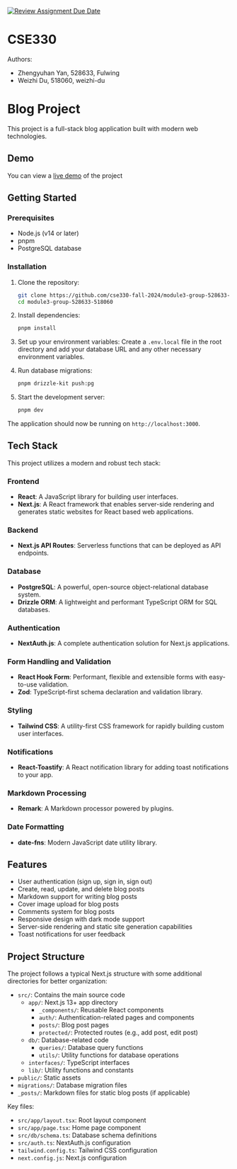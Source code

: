 [![Review Assignment Due Date](https://classroom.github.com/assets/deadline-readme-button-22041afd0340ce965d47ae6ef1cefeee28c7c493a6346c4f15d667ab976d596c.svg)](https://classroom.github.com/a/IrLmbvzN)
# CSE330
Authors: 
- Zhengyuhan Yan, 528633, Fulwing 
- Weizhi Du, 518060, weizhi-du

# Blog Project

This project is a full-stack blog application built with modern web technologies.

## Demo

You can view a [live demo](https://module3-tan.vercel.app/) of the project

## Getting Started

### Prerequisites

- Node.js (v14 or later)
- pnpm
- PostgreSQL database

### Installation

1. Clone the repository:
   ```bash
   git clone https://github.com/cse330-fall-2024/module3-group-528633-518060.git
   cd module3-group-528633-518060
   ```

2. Install dependencies:
   ```bash
   pnpm install
   ```

3. Set up your environment variables:
   Create a `.env.local` file in the root directory and add your database URL and any other necessary environment variables.

4. Run database migrations:
   ```bash
   pnpm drizzle-kit push:pg
   ```

5. Start the development server:
   ```bash
   pnpm dev
   ```

The application should now be running on `http://localhost:3000`.

## Tech Stack

This project utilizes a modern and robust tech stack:

### Frontend
- **React**: A JavaScript library for building user interfaces.
- **Next.js**: A React framework that enables server-side rendering and generates static websites for React based web applications.

### Backend
- **Next.js API Routes**: Serverless functions that can be deployed as API endpoints.

### Database
- **PostgreSQL**: A powerful, open-source object-relational database system.
- **Drizzle ORM**: A lightweight and performant TypeScript ORM for SQL databases.

### Authentication
- **NextAuth.js**: A complete authentication solution for Next.js applications.

### Form Handling and Validation
- **React Hook Form**: Performant, flexible and extensible forms with easy-to-use validation.
- **Zod**: TypeScript-first schema declaration and validation library.

### Styling
- **Tailwind CSS**: A utility-first CSS framework for rapidly building custom user interfaces.

### Notifications
- **React-Toastify**: A React notification library for adding toast notifications to your app.

### Markdown Processing
- **Remark**: A Markdown processor powered by plugins.

### Date Formatting
- **date-fns**: Modern JavaScript date utility library.

## Features

- User authentication (sign up, sign in, sign out)
- Create, read, update, and delete blog posts
- Markdown support for writing blog posts
- Cover image upload for blog posts
- Comments system for blog posts
- Responsive design with dark mode support
- Server-side rendering and static site generation capabilities
- Toast notifications for user feedback

## Project Structure

The project follows a typical Next.js structure with some additional directories for better organization:

- `src/`: Contains the main source code
  - `app/`: Next.js 13+ app directory
    - `_components/`: Reusable React components
    - `auth/`: Authentication-related pages and components
    - `posts/`: Blog post pages
    - `protected/`: Protected routes (e.g., add post, edit post)
  - `db/`: Database-related code
    - `queries/`: Database query functions
    - `utils/`: Utility functions for database operations
  - `interfaces/`: TypeScript interfaces
  - `lib/`: Utility functions and constants
- `public/`: Static assets
- `migrations/`: Database migration files
- `_posts/`: Markdown files for static blog posts (if applicable)

Key files:
- `src/app/layout.tsx`: Root layout component
- `src/app/page.tsx`: Home page component
- `src/db/schema.ts`: Database schema definitions
- `src/auth.ts`: NextAuth.js configuration
- `tailwind.config.ts`: Tailwind CSS configuration
- `next.config.js`: Next.js configuration